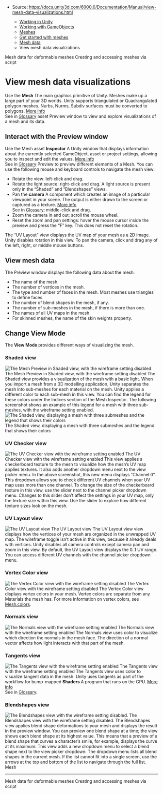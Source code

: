 * Source: https://docs.unity3d.com/6000.0/Documentation/Manual/view-mesh-data-visualizations.html

  * [Working in Unity](https://docs.unity3d.com/6000.0/Documentation/Manual/working-in-unity.html)
  * [Working with GameObjects](https://docs.unity3d.com/6000.0/Documentation/Manual/working-with-gameobjects.html)
  * [Meshes](https://docs.unity3d.com/6000.0/Documentation/Manual/mesh.html)
  * [Get started with meshes](https://docs.unity3d.com/6000.0/Documentation/Manual/get-started-with-meshes.html)
  * [Mesh data](https://docs.unity3d.com/6000.0/Documentation/Manual/AnatomyofaMesh.html)
  * View mesh data visualizations


[](https://docs.unity3d.com/6000.0/Documentation/Manual/mesh-data-deformable-meshes.html)
Mesh data for deformable meshes
[](https://docs.unity3d.com/6000.0/Documentation/Manual/creating-meshes.html)
Creating and accessing meshes via script
# View mesh data visualizations
Use the **Mesh** The main graphics primitive of Unity. Meshes make up a large part of your 3D worlds. Unity supports triangulated or Quadrangulated polygon meshes. Nurbs, Nurms, Subdiv surfaces must be converted to polygons. [More info](https://docs.unity3d.com/6000.0/Documentation/Manual/mesh.html)  
See in [Glossary](https://docs.unity3d.com/6000.0/Documentation/Manual/Glossary.html#Mesh) asset Preview window to view and explore visualizations of a mesh and its data.
## Interact with the Preview window
Use the Mesh asset **Inspector** A Unity window that displays information about the currently selected GameObject, asset or project settings, allowing you to inspect and edit the values. [More info](https://docs.unity3d.com/6000.0/Documentation/Manual/UsingTheInspector.html)  
See in [Glossary](https://docs.unity3d.com/6000.0/Documentation/Manual/Glossary.html#Inspector) Preview to preview different elements of a Mesh.
You can use the following mouse and keyboard controls to navigate the mesh view:
  * Rotate the view: left-click and drag.
  * Rotate the light source: right-click and drag. A light source is present only in the “Shaded” and “Blendshapes” views.
  * Pan the **camera** A component which creates an image of a particular viewpoint in your scene. The output is either drawn to the screen or captured as a texture. [More info](https://docs.unity3d.com/6000.0/Documentation/Manual/CamerasOverview.html)  
See in [Glossary](https://docs.unity3d.com/6000.0/Documentation/Manual/Glossary.html#Camera): middle-click and drag.
  * Zoom the camera in and out: scroll the mouse wheel.
  * Reset the zoom and pan settings: hover the mouse cursor inside the preview and press the “F” key. This does not reset the rotation.


The “UV Layout” view displays the UV map of your mesh as a 2D image. Unity disables rotation in this view. To pan the camera, click and drag any of the left, right, or middle mouse buttons.
## View mesh data
The Preview window displays the following data about the mesh:
  * The name of the mesh.
  * The number of vertices in the mesh.
  * The type and number of faces in the mesh. Most meshes use triangles to define faces.
  * The number of blend shapes in the mesh, if any.
  * The number of sub-meshes in the mesh, if there is more than one.
  * The names of all UV maps in the mesh.
  * For skinned meshes, the name of the skin weights property.


## Change View Mode
The **View Mode** provides different ways of visualizing the mesh.
### Shaded view
![The Mesh Preview in Shaded view, with the wireframe setting disabled](https://docs.unity3d.com/6000.0/Documentation/uploads/Main/mesh-preview-shaded.png) The Mesh Preview in Shaded view, with the wireframe setting disabled
The Shaded view provides a visualization of the mesh with a basic light. When you import a mesh from a 3D modelling application, Unity separates the mesh into sub-meshes for each material on the mesh. Unity applies a different color to each sub-mesh in this view. You can find the legend for these colors under the Indices section of the Mesh Inspector. The following screenshot shows an example of this legend for a mesh with three sub-meshes, with the wireframe setting enabled.
![The Shaded view, displaying a mesh with three submeshes and the legend that shows their colors](https://docs.unity3d.com/6000.0/Documentation/uploads/Main/mesh-preview-shaded-submesh.png) The Shaded view, displaying a mesh with three submeshes and the legend that shows their colors
### UV Checker view
![The UV Checker view with the wireframe setting enabled](https://docs.unity3d.com/6000.0/Documentation/uploads/Main/mesh-preview-uv-checker.png) The UV Checker view with the wireframe setting enabled
This view applies a checkerboard texture to the mesh to visualize how the mesh’s UV map applies textures. It also adds another dropdown menu next to the view picker menu. In the above screenshot, this new menu displays “Channel 0”. This dropdown allows you to check different UV channels when your UV map uses more than one channel.
To change the size of the checkerboard texture in this view, use the slider next to the channel picker dropdown menu. Changes to this slider don’t affect the settings in your UV map, only the texture size within this view. Use the slider to explore how different texture sizes look on the mesh.
### UV Layout view
![The UV Layout view](https://docs.unity3d.com/6000.0/Documentation/uploads/Main/mesh-preview-uv-layout.png) The UV Layout view
The UV Layout view view displays how the vertices of your mesh are organized in the unwrapped UV map. The wireframe toggle isn’t active in this view, because it already deals with vertices. Unity disables all camera controls except camera pan and zoom in this view. 
By default, the UV Layout view displays the 0..1 UV range. You can access different UV channels with the channel picker dropdown menu.
### Vertex Color view
![The Vertex Color view with the wireframe setting disabled](https://docs.unity3d.com/6000.0/Documentation/uploads/Main/mesh-preview-vertex-color.png) The Vertex Color view with the wireframe setting disabled
The Vertex Color view displays vertex colors in your mesh. Vertex colors are separate from any Materials the mesh has. For more information on vertex colors, see [Mesh.colors](https://docs.unity3d.com/ScriptReference/Mesh-colors.html).
### Normals view
![The Normals view with the wireframe setting enabled](https://docs.unity3d.com/6000.0/Documentation/uploads/Main/mesh-preview-normals.png) The Normals view with the wireframe setting enabled
The Normals view uses color to visualize which direction the normals in the mesh face. The direction of a normal vector affects how light interacts with that part of the mesh.
### Tangents view
![The Tangents view with the wireframe setting enabled](https://docs.unity3d.com/6000.0/Documentation/uploads/Main/mesh-preview-tangents.png) The Tangents view with the wireframe setting enabled
The Tangents view uses color to visualize tangent data in the mesh. Unity uses tangents as part of the workflow for bump-mapped **Shaders** A program that runs on the GPU. [More info](https://docs.unity3d.com/6000.0/Documentation/Manual/Shaders.html)  
See in [Glossary](https://docs.unity3d.com/6000.0/Documentation/Manual/Glossary.html#Shader).
### Blendshapes view
![The Blendshapes view with the wireframe setting disabled.](https://docs.unity3d.com/6000.0/Documentation/uploads/Main/mesh-preview-blendshapes.png) The Blendshapes view with the wireframe setting disabled.
The Blendshapes view applies blend shape deformations to your mesh and displays the result in the preview window. You can preview one blend shape at a time; the view shows each blend shape at its highest value. This means that a preview of a blend shape that curves a character’s smile, for example, displays the curve at its maximum.
This view adds a new dropdown menu to select a blend shape next to the view picker dropdown. The dropdown menu lists all blend shapes in the current mesh. If the list cannot fit into a single screen, use the arrows at the top and bottom of the list to navigate through the full list. 
Mesh
* * *
[](https://docs.unity3d.com/6000.0/Documentation/Manual/mesh-data-deformable-meshes.html)
Mesh data for deformable meshes
[](https://docs.unity3d.com/6000.0/Documentation/Manual/creating-meshes.html)
Creating and accessing meshes via script
